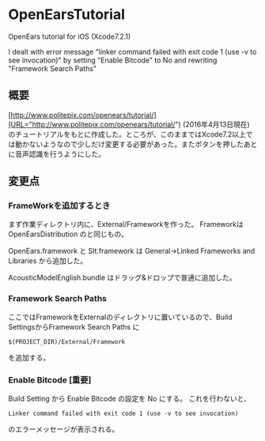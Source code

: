 # OpenEarsTutorial
OpenEars tutorial for iOS (Xcode7.2.1)

I dealt with error message "linker command failed with exit code 1 (use -v to see invocation)" by setting "Enable Bitcode" to No and rewriting "Framework Search Paths"


## 概要
[http://www.politepix.com/openears/tutorial/](URL="http://www.politepix.com/openears/tutorial/") (2016年4月13日現在) のチュートリアルをもとに作成した。ところが、このままではXcode7.2以上では動かないようなので少しだけ変更する必要があった。またボタンを押したあとに音声認識を行うようにした。

## 変更点
### FrameWorkを追加するとき

まず作業ディレクトリ内に、External/Frameworkを作った。
FrameworkはOpenEarsDistribution のと同じもの。

OpenEars.framework と Slt.framework は General->Linked Frameworks and Libraries から追加した。

AcousticModelEnglish.bundle はドラッグ&ドロップで普通に追加した。

### Framework Search Paths

ここではFrameworkをExternalのディレクトリに置いているので、Build SettingsからFramework Search Paths に
```
$(PROJECT_DIR)/External/Framework
```
を追加する。

### Enable Bitcode [重要]

Build Setting から Enable Bitcode の設定を No にする。
これを行わないと、
```
Linker command failed with exit code 1 (use -v to see invocation)
```
のエラーメッセージが表示される。
